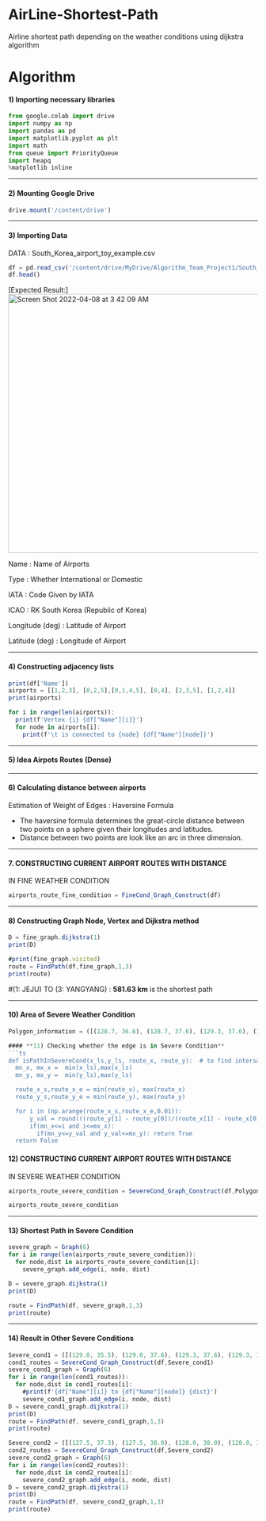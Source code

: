 # AirLine-Shortest-Path
Airline shortest path depending on the weather conditions using dijkstra algorithm
# Algorithm
#### **1) Importing necessary libraries**
``` python
from google.colab import drive
import numpy as np
import pandas as pd
import matplotlib.pyplot as plt
import math
from queue import PriorityQueue 
import heapq
%matplotlib inline
```
---
#### **2) Mounting Google Drive**
```ts
drive.mount('/content/drive')
```
---
#### **3) Importing Data**
DATA : South_Korea_airport_toy_example.csv
```ts
df = pd.read_csv('/content/drive/MyDrive/Algorithm_Team_Project1/South_Korea_airport_toy_example.csv')
df.head()
```
[Expected Result:]
<img width="522" alt="Screen Shot 2022-04-08 at 3 42 09 AM" src="https://user-images.githubusercontent.com/89503971/162345122-02660d69-e7cd-4bac-988f-5d6cccfd06b9.png">

<il>Name : Name of Airports
    
    
<il>Type : Whether International or Domestic
    
    
<il>IATA : Code Given by IATA
    
    
<il>ICAO : RK	South Korea (Republic of Korea)
    
    
<il>Longitude (deg) : Latitude of Airport
    
    
<il>Latitude (deg) : Longitude of Airport

---
#### **4) Constructing adjacency lists**
```ts
print(df['Name'])
airports = [[1,2,3], [0,2,5],[0,1,4,5], [0,4], [2,3,5], [1,2,4]]
print(airports)

for i in range(len(airports)):
  print(f'Vertex {i} {df["Name"][i]}')
  for node in airports[i]:
    print(f'\t is connected to {node} {df["Name"][node]}')
```
---
#### **5) Idea Airpots Routes (Dense)**

---
#### **6) Calculating distance between airports**
Estimation of Weight of Edges : Haversine Formula
 - The haversine formula determines the great-circle distance between two points on a sphere given their longitudes and latitudes.
 -  Distance between two points are look like an arc in three dimension.

---
#### **7. CONSTRUCTING CURRENT AIRPORT ROUTES WITH DISTANCE**
IN FINE WEATHER CONDITION

```ts
airports_route_fine_condition = FineCond_Graph_Construct(df)
```
---
#### **8) Constructing Graph Node, Vertex and Dijkstra method**

```ts
D = fine_graph.dijkstra(1)
print(D)
```
```ts
#print(fine_graph.visited)
route = FindPath(df,fine_graph,1,3)
print(route)
```

#(1: JEJU) TO (3: YANGYANG)      : **581.63 km**  is the shortest path

---
#### **10) Area of Severe Weather Condition**
```ts
Polygon_information = ([(128.7, 36.6), (128.7, 37.6), (129.3, 37.6), (129.3, 36.6)])

#### **11) Checking whether the edge is in Severe Condition**
```ts
def isPathInSevereCond(x_ls,y_ls, route_x, route_y):  # to find intersaction between path and bad weather
  mn_x, mx_x =  min(x_ls),max(x_ls)
  mn_y, mx_y =  min(y_ls),max(y_ls)

  route_x_s,route_x_e = min(route_x), max(route_x)
  route_y_s,route_y_e = min(route_y), max(route_y)

  for i in (np.arange(route_x_s,route_x_e,0.01)):
      y_val = round(((route_y[1] - route_y[0])/(route_x[1] - route_x[0]))*(i-route_x[0]) + route_y[0],4)
      if(mn_x<=i and i<=mx_x):
        if(mn_y<=y_val and y_val<=mx_y): return True
  return False
```
#### **12) CONSTRUCTING CURRENT AIRPORT ROUTES WITH DISTANCE**
IN SEVERE WEATHER CONDITION

```ts 
airports_route_severe_condition = SevereCond_Graph_Construct(df,Polygon_information)
```
```ts 
airports_route_severe_condition
```
---
#### **13) Shortest Path in Severe Condition**
```ts 
severe_graph = Graph(6)
for i in range(len(airports_route_severe_condition)):
  for node,dist in airports_route_severe_condition[i]:
    severe_graph.add_edge(i, node, dist)
```
```ts
D = severe_graph.dijkstra(1)
print(D)
```
```ts
route = FindPath(df, severe_graph,1,3)
print(route)
```
---
#### **14) Result in Other Severe Conditions**
```ts
Severe_cond1 = ([(129.0, 35.5), (129.0, 37.6), (129.3, 37.6), (129.3, 35.5)])
cond1_routes = SevereCond_Graph_Construct(df,Severe_cond1)
severe_cond1_graph = Graph(6)
for i in range(len(cond1_routes)):
  for node,dist in cond1_routes[i]:
    #print(f'{df["Name"][i]} to {df["Name"][node]} {dist}')
    severe_cond1_graph.add_edge(i, node, dist)
D = severe_cond1_graph.dijkstra(1)
print(D)
route = FindPath(df, severe_cond1_graph,1,3)
print(route)
```
```ts
Severe_cond2 = ([(127.5, 37.3), (127.5, 38.0), (128.0, 38.0), (128.0, 37.3)])
cond2_routes = SevereCond_Graph_Construct(df,Severe_cond2)
severe_cond2_graph = Graph(6)
for i in range(len(cond2_routes)):
  for node,dist in cond2_routes[i]:
    severe_cond2_graph.add_edge(i, node, dist)
D = severe_cond2_graph.dijkstra(1)
print(D)
route = FindPath(df, severe_cond2_graph,1,3)
print(route)
```

